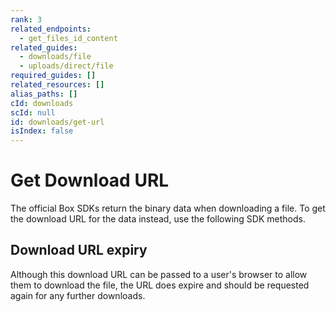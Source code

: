 ```yaml
---
rank: 3
related_endpoints:
  - get_files_id_content
related_guides:
  - downloads/file
  - uploads/direct/file
required_guides: []
related_resources: []
alias_paths: []
cId: downloads
scId: null
id: downloads/get-url
isIndex: false
---
```

# Get Download URL

The official Box SDKs return the binary data when downloading a file. To get the
download URL for the data instead, use the following SDK methods.

<Samples id="get_files_id_content" variant="get_url">

</Samples>

## Download URL expiry

Although this download URL can be passed to a user's browser to allow them to
download the file, the URL does expire and should be requested again for any
further downloads.

[api]: e://get_files_id_content
